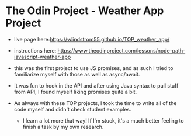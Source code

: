# The Odin Project - Weather App Project
- live page here:https://wlindstrom55.github.io/TOP_weather_app/
- instructions here: https://www.theodinproject.com/lessons/node-path-javascript-weather-app

- this was the first project to use JS promises, and as such I tried to familiarize myself with those as well as async/await.
- It was fun to hook in the API and after using Java syntax to pull stuff from API, I found myself liking promises quite a bit.
- As always with these TOP projects, I took the time to write all of the code myself and didn't check student examples.
    - I learn a lot more that way! If I'm stuck, it's a much better feeling to finish a task by my own research.